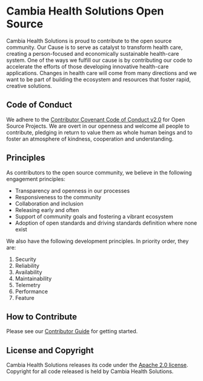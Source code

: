 # Cambia Health Solutions Open Source

Cambia Health Solutions is proud to contribute to the open source community. Our Cause is to serve as catalyst to transform health care, creating a person-focused and economically sustainable health-care system. One of the ways we fulfill our cause is by contributing our code to accelerate the efforts of those developing innovative health-care applications. Changes in health care will come from many directions and we want to be part of building the ecosystem and resources that foster rapid, creative solutions.

## Code of Conduct
We adhere to the [Contributor Covenant Code of Conduct v2.0](code_of_conduct.md) for Open Source Projects. We are overt in our openness and welcome all people to contribute, pledging in return to value them as whole human beings and to foster an atmosphere of kindness, cooperation and understanding. 

## Principles
As contributors to the open source community, we believe in the following engagement principles:

- Transparency and openness in our processes
- Responsiveness to the community
- Collaboration and inclusion
- Releasing early and often
- Support of community goals and fostering a vibrant ecosystem
- Adoption of open standards and driving standards definition where none exist

We also have the following development principles.  In priority order, they are:
1. Security
2. Reliability
3. Availability 
4. Maintainability
5. Telemetry
6. Performance
7. Feature 

## How to Contribute
Please see our [Contributor Guide](contributor_guide.md) for getting started.

## License and Copyright
Cambia Health Solutions releases its code under the [Apache 2.0 license](LICENSE). Copyright for all code released is held by Cambia Health Solutions.


